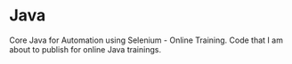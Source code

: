 # Java
Core Java for Automation using Selenium - Online Training. 
Code that I am about to publish for online Java trainings.
